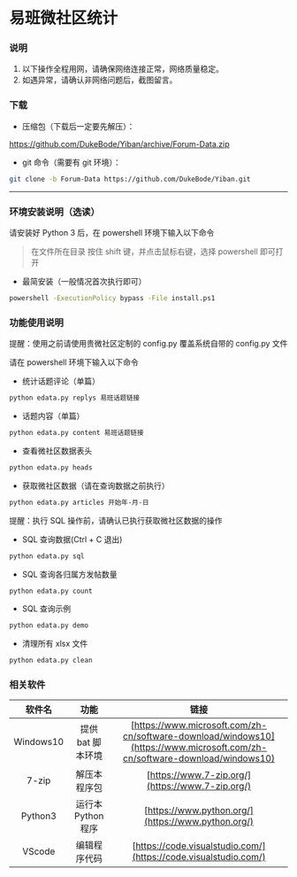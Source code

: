 # 易班微社区统计

### 说明

1. 以下操作全程用网，请确保网络连接正常，网络质量稳定。
1. 如遇异常，请确认非网络问题后，截图留言。

### 下载

- 压缩包（下载后一定要先解压）：

https://github.com/DukeBode/Yiban/archive/Forum-Data.zip

- git 命令（需要有 git 环境）：

```sh
git clone -b Forum-Data https://github.com/DukeBode/Yiban.git
```

---
### 环境安装说明（选读）

请安装好 Python 3 后，在 powershell 环境下输入以下命令

> 在文件所在目录 按住 shift 键，并点击鼠标右键，选择 powershell 即可打开

- 最简安装（一般情况首次执行即可）

```sh
powershell -ExecutionPolicy bypass -File install.ps1
```

### 功能使用说明

提醒：使用之前请使用贵微社区定制的 config.py 覆盖系统自带的 config.py 文件

请在 powershell 环境下输入以下命令

- 统计话题评论（单篇）

```sh
python edata.py replys 易班话题链接
```

- 话题内容（单篇）

```sh
python edata.py content 易班话题链接
```

- 查看微社区数据表头

```sh
python edata.py heads
```

- 获取微社区数据（请在查询数据之前执行）

```sh
python edata.py articles 开始年-月-日
```

提醒：执行 SQL 操作前，请确认已执行获取微社区数据的操作

- SQL 查询数据(Ctrl + C 退出)

```sh
python edata.py sql
```

- SQL 查询各归属方发帖数量

```sh
python edata.py count
```

- SQL 查询示例

```sh
python edata.py demo
```

- 清理所有 xlsx 文件

```sh
python edata.py clean
```

### 相关软件
| 软件名 | 功能 | 链接 |
| :---: | :---: | :---: |
| Windows10 | 提供 bat 脚本环境 | [https://www.microsoft.com/zh-cn/software-download/windows10](https://www.microsoft.com/zh-cn/software-download/windows10) |
| 7-zip | 解压本程序包 | [https://www.7-zip.org/](https://www.7-zip.org/) |
| Python3 | 运行本 Python 程序 | [https://www.python.org/](https://www.python.org/) |
| VScode | 编辑程序代码 | [https://code.visualstudio.com/](https://code.visualstudio.com/) |

